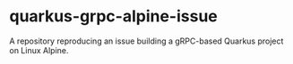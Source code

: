 # quarkus-grpc-alpine-issue
A repository reproducing an issue building a gRPC-based Quarkus project on Linux Alpine.
